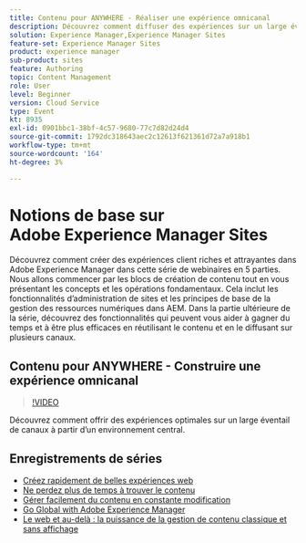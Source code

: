 ```yaml
---
title: Contenu pour ANYWHERE - Réaliser une expérience omnicanal
description: Découvrez comment diffuser des expériences sur un large éventail de canaux à partir d’un seul environnement
solution: Experience Manager,Experience Manager Sites
feature-set: Experience Manager Sites
product: experience manager
sub-product: sites
feature: Authoring
topic: Content Management
role: User
level: Beginner
version: Cloud Service
type: Event
kt: 8935
exl-id: 0901bbc1-38bf-4c57-9680-77c7d82d24d4
source-git-commit: 1792dc318643aec2c12613f621361d72a7a918b1
workflow-type: tm+mt
source-wordcount: '164'
ht-degree: 3%

---
```


# Notions de base sur Adobe Experience Manager Sites

Découvrez comment créer des expériences client riches et attrayantes dans Adobe Experience Manager dans cette série de webinaires en 5 parties. Nous allons commencer par les blocs de création de contenu tout en vous présentant les concepts et les opérations fondamentaux. Cela inclut les fonctionnalités d’administration de sites et les principes de base de la gestion des ressources numériques dans AEM. Dans la partie ultérieure de la série, découvrez des fonctionnalités qui peuvent vous aider à gagner du temps et à être plus efficaces en réutilisant le contenu et en le diffusant sur plusieurs canaux.

## Contenu pour ANYWHERE - Construire une expérience omnicanal

>[!VIDEO](https://video.tv.adobe.com/v/336982/?quality=12&learn=on&hidetitle=true)

Découvrez comment offrir des expériences optimales sur un large éventail de canaux à partir d’un environnement central.

## Enregistrements de séries

* [Créez rapidement de belles expériences web](authoring-fundamentals.md)
* [Ne perdez plus de temps à trouver le contenu](media-library-administration.md)
* [Gérer facilement du contenu en constante modification](collaboration-tools.md)
* [Go Global with Adobe Experience Manager](multi-site-management-web-translation.md)
* [Le web et au-delà : la puissance de la gestion de contenu classique et sans affichage](traditional-headless-content-management.md)
